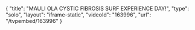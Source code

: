 {
    "title": "MAULI OLA CYSTIC FIBROSIS SURF EXPERIENCE DAY!",
    "type": "solo",
    "layout": "iframe-static",
    "videoId": "163996",
    "url": "\/tvpembed\/163996"
}